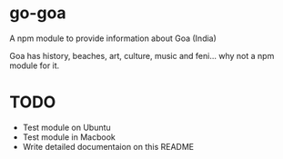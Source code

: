 # go-goa
A npm module to provide information about Goa (India)

Goa has history, beaches, art, culture, music and feni... why not a npm module for it.

# TODO
* Test module on Ubuntu
* Test module in Macbook 
* Write detailed documentaion on this README
